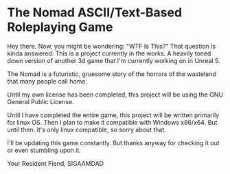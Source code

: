 # The Nomad ASCII/Text-Based Roleplaying Game
Hey there. Now, you might be wondering: "WTF Is This?"
That question is kinda answered: This is a project currently in the works. A heavily toned down version of another 3d game that I'm currently working on in Unreal 5.

The Nomad is a futuristic, gruesome story of the horrors of the wasteland that many people call home.

Until my own license has been completed, this project will be using the GNU General Public License.

Until I have completed the entire game, this project will be written primarily for linux OS. Then I plan to make it compatible with Windows x86/x64. But until then. it's only linux compatible, so sorry about that.

I'll be updating this game constantly. But thanks anyway for checking it out or even stumbling upon it.

Your Resident Fiend,
SIGAAMDAD
